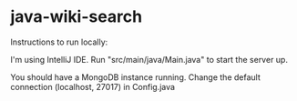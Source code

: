 # java-wiki-search

Instructions to run locally:

I'm using IntelliJ IDE. Run "src/main/java/Main.java" to start the server up.

You should have a MongoDB instance running. Change the default connection (localhost, 27017) in Config.java 
